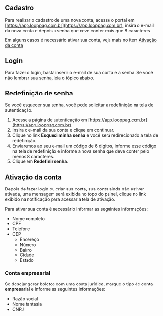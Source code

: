 ## Cadastro

Para realizar o cadastro de uma nova conta, acesse o portal em [https://app.looppag.com.br](https://app.looppag.com.br), insira o e-mail da nova conta e depois a senha que deve conter mais que 8 caracteres.

Em alguns casos é necessário ativar sua conta, veja mais no item [Ativação da conta](#ativação-da-conta)

## Login

Para fazer o login, basta inserir o e-mail de sua conta e a senha. Se você não lembrar sua senha, leia o tópico abaixo.

## Redefinição de senha

Se você esquecer sua senha, você pode solicitar a redefinição na tela de autenticação.

1. Acesse a página de autenticação em [https://app.looppag.com.br](https://app.looppag.com.br).
2. Insira o e-mail da sua conta e clique em continuar.
3. Clique no link **Esqueci minha senha** e você será redirecionado a tela de redefinição.
4. Enviaremos ao seu e-mail um código de 6 digitos, informe esse código na tela de redefinição e informe a nova senha que deve conter pelo menos 8 caracteres.
5. Clique em **Redefinir senha**.

## Ativação da conta

Depois de fazer login ou criar sua conta, sua conta ainda não estiver ativada, uma mensagem será exibida no topo do painel, clique no link exibido na notificação para acessar a tela de ativação.

Para ativar sua conta é necessário informar as seguintes informações:
- Nome completo
- CPF
- Telefone
- CEP
    - Endereço
    - Número
    - Bairro
    - Cidade
    - Estado

### Conta empresarial

Se desejar gerar boletos com uma conta jurídica, marque o tipo de conta **empresarial** e informe as seguintes informações:

- Razão social
- Nome fantasia
- CNPJ